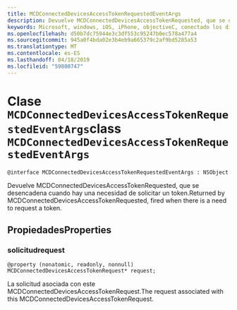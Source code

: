 ```yaml
---
title: MCDConnectedDevicesAccessTokenRequestedEventArgs
description: Devuelve MCDConnectedDevicesAccessTokenRequested, que se desencadena cuando hay una necesidad de solicitar un token.
keywords: Microsoft, windows, iOS, iPhone, objectiveC, conectado los dispositivos, proyecto Roma
ms.openlocfilehash: d50b7dc75944e3c3df553c95247b0ec578a477a4
ms.sourcegitcommit: 945a0f4bda02e3b4eb9a665379c2af9bd5285a53
ms.translationtype: MT
ms.contentlocale: es-ES
ms.lasthandoff: 04/18/2019
ms.locfileid: "59800747"
---
```

# <a name="class-mcdconnecteddevicesaccesstokenrequestedeventargs"></a><span data-ttu-id="6848b-104">Clase `MCDConnectedDevicesAccessTokenRequestedEventArgs`</span><span class="sxs-lookup"><span data-stu-id="6848b-104">class `MCDConnectedDevicesAccessTokenRequestedEventArgs`</span></span> 

```
@interface MCDConnectedDevicesAccessTokenRequestedEventArgs : NSObject
```  

<span data-ttu-id="6848b-105">Devuelve MCDConnectedDevicesAccessTokenRequested, que se desencadena cuando hay una necesidad de solicitar un token.</span><span class="sxs-lookup"><span data-stu-id="6848b-105">Returned by MCDConnectedDevicesAccessTokenRequested, fired when there is a need to request a token.</span></span> 

## <a name="properties"></a><span data-ttu-id="6848b-106">Propiedades</span><span class="sxs-lookup"><span data-stu-id="6848b-106">Properties</span></span>

### <a name="request"></a><span data-ttu-id="6848b-107">solicitud</span><span class="sxs-lookup"><span data-stu-id="6848b-107">request</span></span>
`@property (nonatomic, readonly, nonnull) MCDConnectedDevicesAccessTokenRequest* request;`

<span data-ttu-id="6848b-108">La solicitud asociada con este MCDConnectedDevicesAccessTokenRequest.</span><span class="sxs-lookup"><span data-stu-id="6848b-108">The request associated with this MCDConnectedDevicesAccessTokenRequest.</span></span>